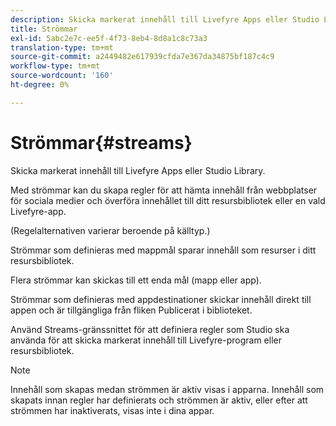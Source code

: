 ```yaml
---
description: Skicka markerat innehåll till Livefyre Apps eller Studio Library.
title: Strömmar
exl-id: 5abc2e7c-ee5f-4f73-8eb4-8d8a1c8c73a3
translation-type: tm+mt
source-git-commit: a2449482e617939cfda7e367da34875bf187c4c9
workflow-type: tm+mt
source-wordcount: '160'
ht-degree: 0%

---
```


# Strömmar{#streams}

Skicka markerat innehåll till Livefyre Apps eller Studio Library.

Med strömmar kan du skapa regler för att hämta innehåll från webbplatser för sociala medier och överföra innehållet till ditt resursbibliotek eller en vald Livefyre-app.

(Regelalternativen varierar beroende på källtyp.)

Strömmar som definieras med mappmål sparar innehåll som resurser i ditt resursbibliotek.

Flera strömmar kan skickas till ett enda mål (mapp eller app).

Strömmar som definieras med appdestinationer skickar innehåll direkt till appen och är tillgängliga från fliken Publicerat i biblioteket.

Använd Streams-gränssnittet för att definiera regler som Studio ska använda för att skicka markerat innehåll till Livefyre-program eller resursbibliotek.

>[!NOTE]
>
>Innehåll som skapas medan strömmen är aktiv visas i apparna. Innehåll som skapats innan regler har definierats och strömmen är aktiv, eller efter att strömmen har inaktiverats, visas inte i dina appar.
